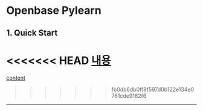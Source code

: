 # Openbase Pylearn

## 1. Quick Start

<<<<<<< HEAD
[내용](/docs/01/content.md)
=======
[content](01/cotent.md)
>>>>>>> fb0db6db0ff8f597d0b122e134e0761cde9162f6

------------------


